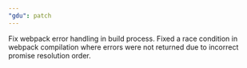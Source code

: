 ```yaml
---
"gdu": patch
---
```


Fix webpack error handling in build process. Fixed a race condition in webpack compilation where errors were not returned due to incorrect promise resolution order.
